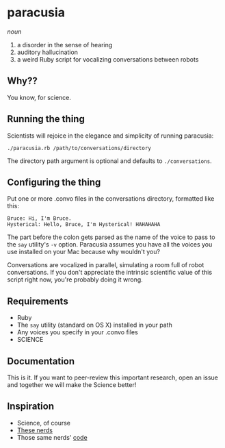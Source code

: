 # paracusia

*noun*

1. a disorder in the sense of hearing
2. auditory hallucination
3. a weird Ruby script for vocalizing conversations between robots

## Why??

You know, for science.

## Running the thing

Scientists will rejoice in the elegance and simplicity of running paracusia:

`./paracusia.rb /path/to/conversations/directory`

The directory path argument is optional and defaults to `./conversations`.

## Configuring the thing

Put one or more .convo files in the conversations directory, formatted like this:

```
Bruce: Hi, I'm Bruce.
Hysterical: Hello, Bruce, I'm Hysterical! HAHAHAHA
```

The part before the colon gets parsed as the name of the voice to pass to the `say` utility's `-v` option. Paracusia assumes you have all the voices you use installed on your Mac because why wouldn't you?

Conversations are vocalized in parallel, simulating a room full of robot conversations. If you don't appreciate the intrinsic scientific value of this script right now, you're probably doing it wrong.

## Requirements

* Ruby
* The `say` utility (standard on OS X) installed in your path
* Any voices you specify in your .convo files
* SCIENCE

## Documentation

This is it. If you want to peer-review this important research, open an issue and together we will make the Science better!

## Inspiration

* Science, of course
* [These nerds](https://netcat.bandcamp.com/)
* Those same nerds' [code](https://github.com/usrbinnc)

